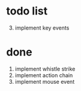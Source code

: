 # todo list
3. implement key events

# done
1. implement whistle strike
2. implement action chain
4. implement mouse event

